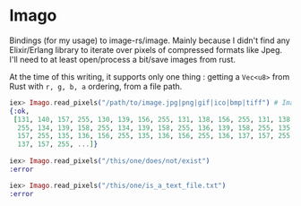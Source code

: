 # Imago

Bindings (for my usage) to image-rs/image. Mainly because I didn't find any Elixir/Erlang library to iterate over pixels of compressed formats like Jpeg.
I'll need to at least open/process a bit/save images from rust.

At the time of this writing, it supports only one thing : getting a `Vec<u8>` from Rust with `r, g, b, a` ordering, from a file path.

```elixir
iex> Imago.read_pixels("/path/to/image.jpg|png|gif|ico|bmp|tiff") # Image formats are those of image-rs/image
{:ok,
 [131, 140, 157, 255, 130, 139, 156, 255, 131, 138, 156, 255, 131, 138, 156,
  255, 134, 139, 158, 255, 134, 139, 158, 255, 136, 139, 158, 255, 135, 138,
  157, 255, 135, 136, 156, 255, 135, 136, 156, 255, 136, 137, 157, 255, 136,
  137, 157, 255, ...]}
  
iex> Imago.read_pixels("/this/one/does/not/exist")
:error

iex> Imago.read_pixels("/this/one/is_a_text_file.txt")
:error
```